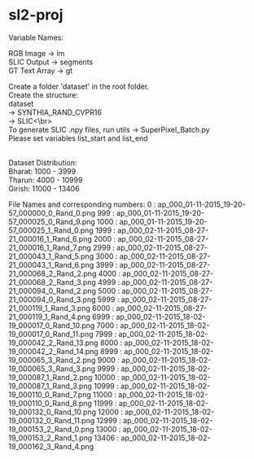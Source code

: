 # sl2-proj

Variable Names:

RGB Image -> im <br />
SLIC Output -> segments<br />
GT Text Array -> gt<br />


Create a folder 'dataset' in the root folder.<br />
Create the structure:<br />  dataset<br />
                           -> SYNTHIA_RAND_CVPR16<br />
                                 -> SLIC<\br><br />
To generate SLIC .npy files, run utils -> SuperPixel_Batch.py<br />
Please set variables list_start and list_end<br /><br />

Dataset Distribution:<br />
Bharat: 1000 - 3999<br />
Tharun: 4000 - 10999<br />
Girish: 11000 - 13406<br />

File Names and corresponding numbers:
0 : ap_000_01-11-2015_19-20-57_000000_0_Rand_0.png
999 : ap_000_01-11-2015_19-20-57_000025_0_Rand_9.png
1000 : ap_000_01-11-2015_19-20-57_000025_1_Rand_0.png
1999 : ap_000_02-11-2015_08-27-21_000016_1_Rand_6.png
2000 : ap_000_02-11-2015_08-27-21_000016_1_Rand_7.png
2999 : ap_000_02-11-2015_08-27-21_000043_1_Rand_5.png
3000 : ap_000_02-11-2015_08-27-21_000043_1_Rand_6.png
3999 : ap_000_02-11-2015_08-27-21_000068_2_Rand_2.png
4000 : ap_000_02-11-2015_08-27-21_000068_2_Rand_3.png
4999 : ap_000_02-11-2015_08-27-21_000094_0_Rand_2.png
5000 : ap_000_02-11-2015_08-27-21_000094_0_Rand_3.png
5999 : ap_000_02-11-2015_08-27-21_000119_1_Rand_3.png
6000 : ap_000_02-11-2015_08-27-21_000119_1_Rand_4.png
6999 : ap_000_02-11-2015_18-02-19_000017_0_Rand_10.png
7000 : ap_000_02-11-2015_18-02-19_000017_0_Rand_11.png
7999 : ap_000_02-11-2015_18-02-19_000042_2_Rand_13.png
8000 : ap_000_02-11-2015_18-02-19_000042_2_Rand_14.png
8999 : ap_000_02-11-2015_18-02-19_000065_3_Rand_2.png
9000 : ap_000_02-11-2015_18-02-19_000065_3_Rand_3.png
9999 : ap_000_02-11-2015_18-02-19_000087_1_Rand_2.png
10000 : ap_000_02-11-2015_18-02-19_000087_1_Rand_3.png
10999 : ap_000_02-11-2015_18-02-19_000110_0_Rand_7.png
11000 : ap_000_02-11-2015_18-02-19_000110_0_Rand_8.png
11999 : ap_000_02-11-2015_18-02-19_000132_0_Rand_10.png
12000 : ap_000_02-11-2015_18-02-19_000132_0_Rand_11.png
12999 : ap_000_02-11-2015_18-02-19_000153_2_Rand_0.png
13000 : ap_000_02-11-2015_18-02-19_000153_2_Rand_1.png
13406 : ap_000_02-11-2015_18-02-19_000162_3_Rand_4.png
